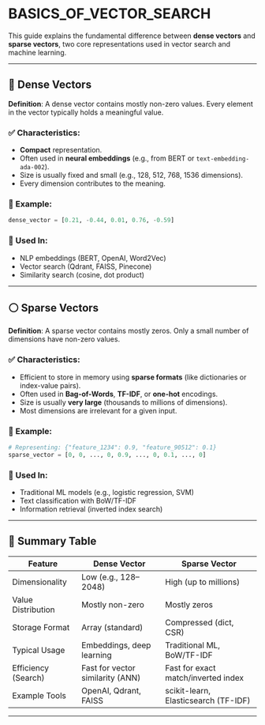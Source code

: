 # BASICS_OF_VECTOR_SEARCH

This guide explains the fundamental difference between **dense vectors** and **sparse vectors**, two core representations used in vector search and machine learning.

---

## 🔵 Dense Vectors

**Definition**: A dense vector contains mostly non-zero values. Every element in the vector typically holds a meaningful value.

### ✅ Characteristics:
- **Compact** representation.
- Often used in **neural embeddings** (e.g., from BERT or `text-embedding-ada-002`).
- Size is usually fixed and small (e.g., 128, 512, 768, 1536 dimensions).
- Every dimension contributes to the meaning.

### 📌 Example:
```python
dense_vector = [0.21, -0.44, 0.01, 0.76, -0.59]
```

### 🧠 Used In:
- NLP embeddings (BERT, OpenAI, Word2Vec)
- Vector search (Qdrant, FAISS, Pinecone)
- Similarity search (cosine, dot product)

---

## ⚪ Sparse Vectors

**Definition**: A sparse vector contains mostly zeros. Only a small number of dimensions have non-zero values.

### ✅ Characteristics:
- Efficient to store in memory using **sparse formats** (like dictionaries or index-value pairs).
- Often used in **Bag-of-Words**, **TF-IDF**, or **one-hot** encodings.
- Size is usually **very large** (thousands to millions of dimensions).
- Most dimensions are irrelevant for a given input.

### 📌 Example:
```python
# Representing: {"feature_1234": 0.9, "feature_90512": 0.1}
sparse_vector = [0, 0, ..., 0, 0.9, ..., 0, 0.1, ..., 0]
```

### 🧠 Used In:
- Traditional ML models (e.g., logistic regression, SVM)
- Text classification with BoW/TF-IDF
- Information retrieval (inverted index search)

---

## 🔄 Summary Table

| Feature             | Dense Vector                          | Sparse Vector                          |
|---------------------|----------------------------------------|----------------------------------------|
| Dimensionality       | Low (e.g., 128–2048)                  | High (up to millions)                 |
| Value Distribution   | Mostly non-zero                      | Mostly zeros                          |
| Storage Format       | Array (standard)                     | Compressed (dict, CSR)                |
| Typical Usage        | Embeddings, deep learning            | Traditional ML, BoW/TF-IDF            |
| Efficiency (Search)  | Fast for vector similarity (ANN)     | Fast for exact match/inverted index   |
| Example Tools        | OpenAI, Qdrant, FAISS                | scikit-learn, Elasticsearch (TF-IDF)  |

---
